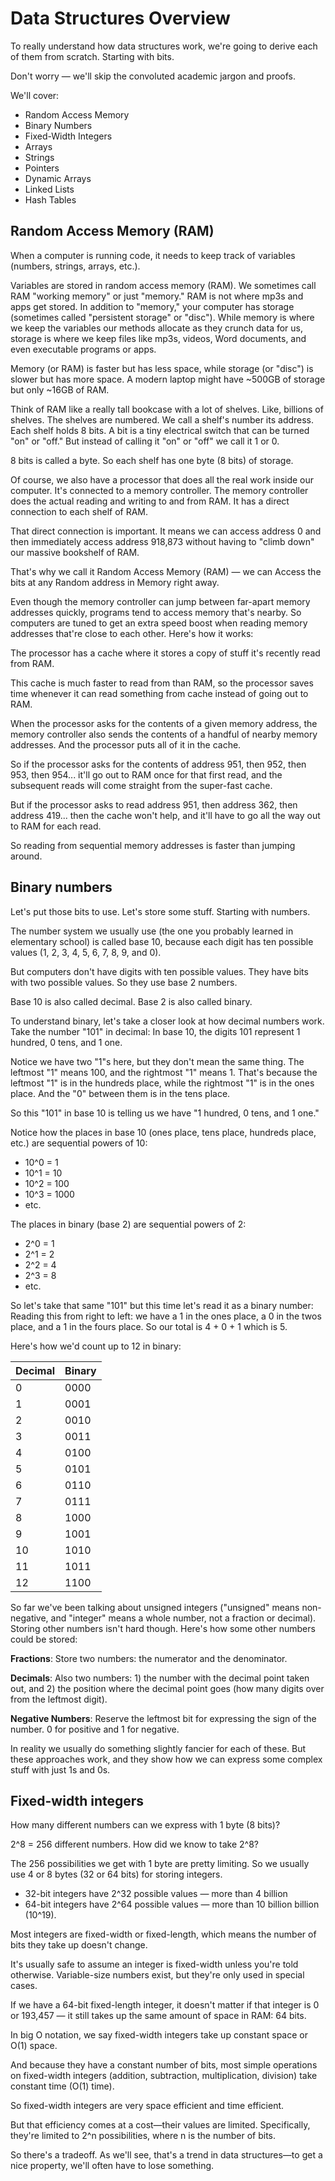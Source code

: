 # Data Structures Overview

To really understand how data structures work, we're going to derive each of them from scratch. 
Starting with bits.

Don't worry — we'll skip the convoluted academic jargon and proofs.

We'll cover:
* Random Access Memory
* Binary Numbers
* Fixed-Width Integers
* Arrays
* Strings
* Pointers
* Dynamic Arrays
* Linked Lists
* Hash Tables

## Random Access Memory (RAM)

When a computer is running code, it needs to keep track of variables (numbers, strings, arrays, etc.).
   
Variables are stored in random access memory (RAM). We sometimes call RAM "working memory" or just 
"memory." RAM is not where mp3s and apps get stored. In addition to "memory," your computer has 
storage (sometimes called "persistent storage" or "disc"). While memory is where we keep the 
variables our methods allocate as they crunch data for us, storage is where we keep files like 
mp3s, videos, Word documents, and even executable programs or apps.

Memory (or RAM) is faster but has less space, while storage (or "disc") is slower but has more 
space. A modern laptop might have ~500GB of storage but only ~16GB of RAM.
   
Think of RAM like a really tall bookcase with a lot of shelves. Like, billions of shelves. The 
shelves are numbered. We call a shelf's number its address. Each shelf holds 8 bits. A bit is a 
tiny electrical switch that can be turned "on" or "off." But instead of calling it "on" or "off" 
we call it 1 or 0.

8 bits is called a byte. So each shelf has one byte (8 bits) of storage.

Of course, we also have a processor that does all the real work inside our computer. It's connected 
to a memory controller. The memory controller does the actual reading and writing to and from RAM. 
It has a direct connection to each shelf of RAM.

That direct connection is important. It means we can access address 0 and then immediately access 
address 918,873 without having to "climb down" our massive bookshelf of RAM.

That's why we call it Random Access Memory (RAM) — we can Access the bits at any Random address in 
Memory right away.

Even though the memory controller can jump between far-apart memory addresses quickly, programs 
tend to access memory that's nearby. So computers are tuned to get an extra speed boost when 
reading memory addresses that're close to each other. Here's how it works:

The processor has a cache where it stores a copy of stuff it's recently read from RAM.

This cache is much faster to read from than RAM, so the processor saves time whenever it can read 
something from cache instead of going out to RAM.

When the processor asks for the contents of a given memory address, the memory controller also 
sends the contents of a handful of nearby memory addresses. And the processor puts all of it in 
the cache.

So if the processor asks for the contents of address 951, then 952, then 953, then 954... it'll go 
out to RAM once for that first read, and the subsequent reads will come straight from the 
super-fast cache.

But if the processor asks to read address 951, then address 362, then address 419... then the 
cache won't help, and it'll have to go all the way out to RAM for each read.

So reading from sequential memory addresses is faster than jumping around.

## Binary numbers

Let's put those bits to use. Let's store some stuff. Starting with numbers.

The number system we usually use (the one you probably learned in elementary school) is called 
base 10, because each digit has ten possible values (1, 2, 3, 4, 5, 6, 7, 8, 9, and 0).

But computers don't have digits with ten possible values. They have bits with two possible values. 
So they use base 2 numbers.

Base 10 is also called decimal. Base 2 is also called binary.

To understand binary, let's take a closer look at how decimal numbers work. Take the number "101" 
in decimal:
In base 10, the digits 101 represent 1 hundred, 0 tens, and 1 one.

Notice we have two "1"s here, but they don't mean the same thing. The leftmost "1" means 100, and 
the rightmost "1" means 1. That's because the leftmost "1" is in the hundreds place, while the 
rightmost "1" is in the ones place. And the "0" between them is in the tens place.

So this "101" in base 10 is telling us we have "1 hundred, 0 tens, and 1 one."

Notice how the places in base 10 (ones place, tens place, hundreds place, etc.) are sequential 
powers of 10:
* 10^0 = 1
* 10^1 = 10
* 10^2 = 100
* 10^3 = 1000
* etc.

The places in binary (base 2) are sequential powers of 2:
* 2^0 = 1 
* 2^1 = 2 
* 2^2 = 4 
* 2^3 = 8
* etc.

So let's take that same "101" but this time let's read it as a binary number:
Reading this from right to left: we have a 1 in the ones place, a 0 in the twos place, and a 1 in 
the fours place. So our total is 4 + 0 + 1 which is 5.

Here's how we'd count up to 12 in binary:

| Decimal   | Binary        |
| --------- |:------------- |
| 0         | 0000          |
| 1         | 0001          |
| 2         | 0010          |
| 3         | 0011          |
| 4         | 0100          |
| 5         | 0101          |
| 6         | 0110          |
| 7         | 0111          |
| 8         | 1000          |
| 9         | 1001          |
| 10        | 1010          |
| 11        | 1011          |
| 12        | 1100          |

So far we've been talking about unsigned integers ("unsigned" means non-negative, and 
"integer" means a whole number, not a fraction or decimal). Storing other numbers isn't hard 
though. Here's how some other numbers could be stored:

**Fractions**: Store two numbers: the numerator and the denominator.

**Decimals**: Also two numbers: 1) the number with the decimal point taken out, and 
2) the position where the decimal point goes (how many digits over from the leftmost digit).

**Negative Numbers**: Reserve the leftmost bit for expressing the sign of the number. 0 for 
positive and 1 for negative.

In reality we usually do something slightly fancier for each of these. But these approaches work, 
and they show how we can express some complex stuff with just 1s and 0s.  


## Fixed-width integers

How many different numbers can we express with 1 byte (8 bits)?

2^8 = 256 different numbers. How did we know to take 2^8​​?

The 256 possibilities we get with 1 byte are pretty limiting. So we usually use 4 or 8 bytes (32 
or 64 bits) for storing integers.

* 32-bit integers have 2^32​ possible values — more than 4 billion
* 64-bit integers have 2^64 possible values — more than 10 billion billion (10^19).

Most integers are fixed-width or fixed-length, which means the number of bits they take up doesn't 
change.

It's usually safe to assume an integer is fixed-width unless you're told otherwise. Variable-size 
numbers exist, but they're only used in special cases.

If we have a 64-bit fixed-length integer, it doesn't matter if that integer is 0 or 193,457 — it 
still takes up the same amount of space in RAM: 64 bits.

In big O notation, we say fixed-width integers take up constant space or O(1) space.

And because they have a constant number of bits, most simple operations on fixed-width integers 
(addition, subtraction, multiplication, division) take constant time (O(1) time).

So fixed-width integers are very space efficient and time efficient.

But that efficiency comes at a cost—their values are limited. Specifically, they're limited to 
2^n​​ possibilities, where n is the number of bits.

So there's a tradeoff. As we'll see, that's a trend in data structures—to get a nice property, 
we'll often have to lose something.


